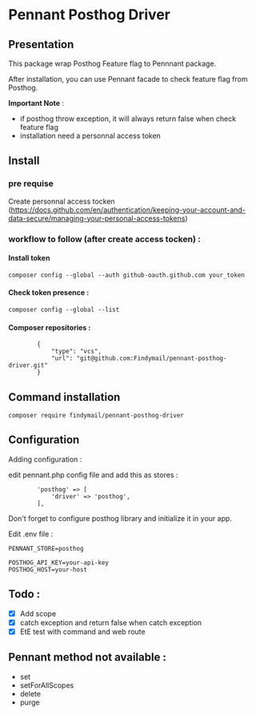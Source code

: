 # Pennant Posthog Driver

## Presentation
This package wrap Posthog Feature flag to Pennnant package.

After installation, you can use Pennant facade to check feature flag from Posthog.

__Important Note__ : 
- if posthog throw exception, it will always return false when check feature flag
- installation need a personnal access token


## Install 
### pre requise
Create personnal access tocken (https://docs.github.com/en/authentication/keeping-your-account-and-data-secure/managing-your-personal-access-tokens)

### workflow to follow (after create access tocken) : 
#### Install token
```
composer config --global --auth github-oauth.github.com your_token
```
#### Check token presence : 
```
composer config --global --list
```
#### Composer repositories :

```
        {
            "type": "vcs",
            "url": "git@github.com:Findymail/pennant-posthog-driver.git"
        }
```



## Command installation
```
composer require findymail/pennant-posthog-driver
```


## Configuration
Adding configuration :

edit pennant.php config file and add this as stores : 

```
        'posthog' => [
            'driver' => 'posthog',
        ],
```

Don't forget to configure posthog library and initialize it in your app.

Edit .env file :
```
PENNANT_STORE=posthog

POSTHOG_API_KEY=your-api-key
POSTHOG_HOST=your-host
```



## Todo : 

- [x] Add scope
- [x] catch exception and return false when catch exception
- [x] EtE test with command and web route

## Pennant method not available : 
- set
- setForAllScopes
- delete
- purge
